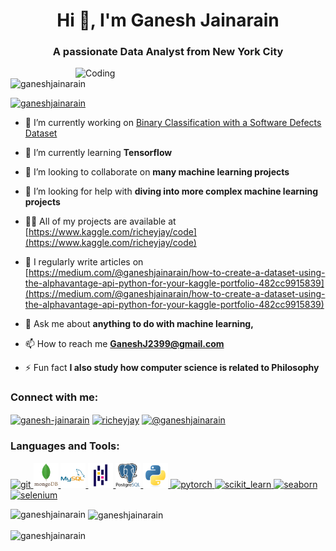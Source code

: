 <h1 align="center">Hi 👋, I'm Ganesh Jainarain</h1>
<h3 align="center">A passionate Data Analyst from New York City</h3>
<img align="right" alt="Coding" width="400" src="[https://komarev.com/ghpvc/?username=ganeshjainarain&label=Profile%20views&color=0e75b6&style=flat](https://i.pinimg.com/originals/e4/26/70/e426702edf874b181aced1e2fa5c6cde.gif)" alt="ganeshjainarain" />

<p align="left"> <img src="https://komarev.com/ghpvc/?username=ganeshjainarain&label=Profile%20views&color=0e75b6&style=flat" alt="ganeshjainarain" /> </p>

<p align="left"> <a href="https://github.com/ryo-ma/github-profile-trophy"><img src="https://github-profile-trophy.vercel.app/?username=ganeshjainarain" alt="ganeshjainarain" /></a> </p>

- 🔭 I’m currently working on [Binary Classification with a Software Defects Dataset](https://www.kaggle.com/competitions/playground-series-s3e23/overview)

- 🌱 I’m currently learning **Tensorflow**

- 👯 I’m looking to collaborate on **many machine learning projects**

- 🤝 I’m looking for help with **diving into more complex machine learning projects**

- 👨‍💻 All of my projects are available at [https://www.kaggle.com/richeyjay/code](https://www.kaggle.com/richeyjay/code)

- 📝 I regularly write articles on [https://medium.com/@ganeshjainarain/how-to-create-a-dataset-using-the-alphavantage-api-python-for-your-kaggle-portfolio-482cc9915839](https://medium.com/@ganeshjainarain/how-to-create-a-dataset-using-the-alphavantage-api-python-for-your-kaggle-portfolio-482cc9915839)

- 💬 Ask me about **anything to do with machine learning,**

- 📫 How to reach me **GaneshJ2399@gmail.com**

- ⚡ Fun fact **I also study how computer science is related to Philosophy**

<h3 align="left">Connect with me:</h3>
<p align="left">
<a href="https://linkedin.com/in/ganesh-jainarain" target="blank"><img align="center" src="https://raw.githubusercontent.com/rahuldkjain/github-profile-readme-generator/master/src/images/icons/Social/linked-in-alt.svg" alt="ganesh-jainarain" height="30" width="40" /></a>
<a href="https://kaggle.com/richeyjay" target="blank"><img align="center" src="https://raw.githubusercontent.com/rahuldkjain/github-profile-readme-generator/master/src/images/icons/Social/kaggle.svg" alt="richeyjay" height="30" width="40" /></a>
<a href="https://medium.com/@ganeshjainarain" target="blank"><img align="center" src="https://raw.githubusercontent.com/rahuldkjain/github-profile-readme-generator/master/src/images/icons/Social/medium.svg" alt="@ganeshjainarain" height="30" width="40" /></a>
</p>

<h3 align="left">Languages and Tools:</h3>
<p align="left"> <a href="https://git-scm.com/" target="_blank" rel="noreferrer"> <img src="https://www.vectorlogo.zone/logos/git-scm/git-scm-icon.svg" alt="git" width="40" height="40"/> </a> <a href="https://www.mongodb.com/" target="_blank" rel="noreferrer"> <img src="https://raw.githubusercontent.com/devicons/devicon/master/icons/mongodb/mongodb-original-wordmark.svg" alt="mongodb" width="40" height="40"/> </a> <a href="https://www.mysql.com/" target="_blank" rel="noreferrer"> <img src="https://raw.githubusercontent.com/devicons/devicon/master/icons/mysql/mysql-original-wordmark.svg" alt="mysql" width="40" height="40"/> </a> <a href="https://pandas.pydata.org/" target="_blank" rel="noreferrer"> <img src="https://raw.githubusercontent.com/devicons/devicon/2ae2a900d2f041da66e950e4d48052658d850630/icons/pandas/pandas-original.svg" alt="pandas" width="40" height="40"/> </a> <a href="https://www.postgresql.org" target="_blank" rel="noreferrer"> <img src="https://raw.githubusercontent.com/devicons/devicon/master/icons/postgresql/postgresql-original-wordmark.svg" alt="postgresql" width="40" height="40"/> </a> <a href="https://www.python.org" target="_blank" rel="noreferrer"> <img src="https://raw.githubusercontent.com/devicons/devicon/master/icons/python/python-original.svg" alt="python" width="40" height="40"/> </a> <a href="https://pytorch.org/" target="_blank" rel="noreferrer"> <img src="https://www.vectorlogo.zone/logos/pytorch/pytorch-icon.svg" alt="pytorch" width="40" height="40"/> </a> <a href="https://scikit-learn.org/" target="_blank" rel="noreferrer"> <img src="https://upload.wikimedia.org/wikipedia/commons/0/05/Scikit_learn_logo_small.svg" alt="scikit_learn" width="40" height="40"/> </a> <a href="https://seaborn.pydata.org/" target="_blank" rel="noreferrer"> <img src="https://seaborn.pydata.org/_images/logo-mark-lightbg.svg" alt="seaborn" width="40" height="40"/> </a> <a href="https://www.selenium.dev" target="_blank" rel="noreferrer"> <img src="https://raw.githubusercontent.com/detain/svg-logos/780f25886640cef088af994181646db2f6b1a3f8/svg/selenium-logo.svg" alt="selenium" width="40" height="40"/> </a> </p>

<p><img align="left" src="https://github-readme-stats.vercel.app/api/top-langs?username=ganeshjainarain&show_icons=true&locale=en&layout=compact" alt="ganeshjainarain" /></p>

<p>&nbsp;<img align="center" src="https://github-readme-stats.vercel.app/api?username=ganeshjainarain&show_icons=true&locale=en" alt="ganeshjainarain" /></p>

<p><img align="center" src="https://github-readme-streak-stats.herokuapp.com/?user=ganeshjainarain&" alt="ganeshjainarain" /></p>

